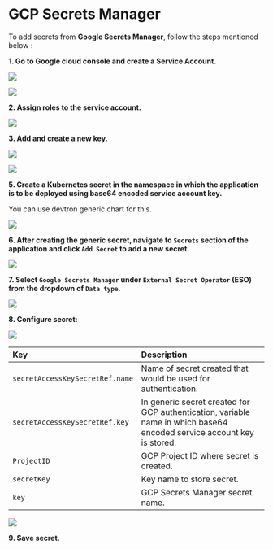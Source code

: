 # GCP Secrets Manager

To add secrets from **Google Secrets Manager**, follow the steps mentioned below :

**1. Go to Google cloud console and create a Service Account.**


![](https://devtron-public-asset.s3.us-east-2.amazonaws.com/images/creating-application/secrets/google-sa.jpg)

![](https://devtron-public-asset.s3.us-east-2.amazonaws.com/images/creating-application/secrets/google-sa-create.jpg)

**2. Assign roles to the service account.**

![](https://devtron-public-asset.s3.us-east-2.amazonaws.com/images/creating-application/secrets/google-sa-roles.jpg)

**3.  Add and create a new key.**
        
![](https://devtron-public-asset.s3.us-east-2.amazonaws.com/images/creating-application/secrets/google-key.jpg)

![](https://devtron-public-asset.s3.us-east-2.amazonaws.com/images/creating-application/secrets/google-key-create.jpg)


**5. Create a Kubernetes secret in the namespace in which the application is to be deployed using base64 encoded service account key.**

You can use devtron generic chart for this. 

![](https://devtron-public-asset.s3.us-east-2.amazonaws.com/images/creating-application/secrets/gcp-auth-generic.jpg)

**6. After creating the generic secret, navigate to `Secrets` section of the application and click `Add Secret` to add a new secret.**


![](https://devtron-public-asset.s3.us-east-2.amazonaws.com/images/creating-application/secrets/add-secrets.jpg)

**7. Select `Google Secrets Manager` under `External Secret Operator` (ESO) from the dropdown of `Data type`.**

![](https://devtron-public-asset.s3.us-east-2.amazonaws.com/images/creating-application/secrets/gcp-secret-manager-dropdown.jpg)

**8. Configure secret:**

![](https://devtron-public-asset.s3.us-east-2.amazonaws.com/images/creating-application/secrets/gcp-es-configure.jpg)

| Key | Description |
| :--- | :--- |
| `secretAccessKeySecretRef.name` | Name of secret created that would be used for authentication.|
| `secretAccessKeySecretRef.key` | In generic secret created for GCP authentication, variable name in which base64 encoded service account key is stored.|
| `ProjectID` | GCP Project ID where secret is created. |
| `secretKey` | Key name to store secret. |
| `key` | GCP Secrets Manager secret name. |


![](https://devtron-public-asset.s3.us-east-2.amazonaws.com/images/creating-application/secrets/gcp-secret.jpg)

**9. Save secret.**
